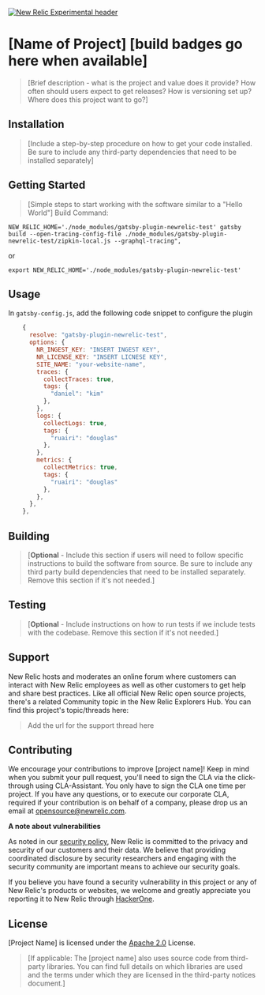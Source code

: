 [![New Relic Experimental header](https://github.com/newrelic/opensource-website/raw/master/src/images/categories/Experimental.png)](https://opensource.newrelic.com/oss-category/#new-relic-experimental)

# [Name of Project] [build badges go here when available]

>[Brief description - what is the project and value does it provide? How often should users expect to get releases? How is versioning set up? Where does this project want to go?]

## Installation

> [Include a step-by-step procedure on how to get your code installed. Be sure to include any third-party dependencies that need to be installed separately]

## Getting Started
>[Simple steps to start working with the software similar to a "Hello World"]
Build Command:

```
NEW_RELIC_HOME='./node_modules/gatsby-plugin-newrelic-test' gatsby build --open-tracing-config-file ./node_modules/gatsby-plugin-newrelic-test/zipkin-local.js --graphql-tracing",
```

or

```
export NEW_RELIC_HOME='./node_modules/gatsby-plugin-newrelic-test'
```

## Usage
In `gatsby-config.js`, add the following code snippet to configure the plugin

```javascript
    {
      resolve: "gatsby-plugin-newrelic-test",
      options: {
        NR_INGEST_KEY: "INSERT INGEST KEY",
        NR_LICENSE_KEY: "INSERT LICNESE KEY",
        SITE_NAME: "your-website-name",
        traces: {
          collectTraces: true,
          tags: {
            "daniel": "kim"
          },
        },
        logs: {
          collectLogs: true,
          tags: {
            "ruairi": "douglas"
          },
        },
        metrics: {
          collectMetrics: true,
          tags: {
            "ruairi": "douglas"
          },
        },
      },
    },
```

## Building

>[**Optional** - Include this section if users will need to follow specific instructions to build the software from source. Be sure to include any third party build dependencies that need to be installed separately. Remove this section if it's not needed.]

## Testing

>[**Optional** - Include instructions on how to run tests if we include tests with the codebase. Remove this section if it's not needed.]

## Support

New Relic hosts and moderates an online forum where customers can interact with New Relic employees as well as other customers to get help and share best practices. Like all official New Relic open source projects, there's a related Community topic in the New Relic Explorers Hub. You can find this project's topic/threads here:

>Add the url for the support thread here

## Contributing
We encourage your contributions to improve [project name]! Keep in mind when you submit your pull request, you'll need to sign the CLA via the click-through using CLA-Assistant. You only have to sign the CLA one time per project.
If you have any questions, or to execute our corporate CLA, required if your contribution is on behalf of a company,  please drop us an email at opensource@newrelic.com.

**A note about vulnerabilities**

As noted in our [security policy](../../security/policy), New Relic is committed to the privacy and security of our customers and their data. We believe that providing coordinated disclosure by security researchers and engaging with the security community are important means to achieve our security goals.

If you believe you have found a security vulnerability in this project or any of New Relic's products or websites, we welcome and greatly appreciate you reporting it to New Relic through [HackerOne](https://hackerone.com/newrelic).

## License
[Project Name] is licensed under the [Apache 2.0](http://apache.org/licenses/LICENSE-2.0.txt) License.
>[If applicable: The [project name] also uses source code from third-party libraries. You can find full details on which libraries are used and the terms under which they are licensed in the third-party notices document.]
